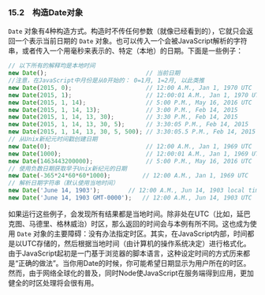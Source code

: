 ### 15.2　构造Date对象

`Date` 对象有4种构造方式。构造时不传任何参数（就像已经看到的），它就只会返回一个表示当前日期的 `Date` 对象。也可以传入一个会被JavaScript解析的字符串，或者传入一个用毫秒来表示的、特定（本地）的日期。下面是一些例子：

```javascript
// 以下所有的解释均是本地时间
new Date();                            // 当前日期
//注意，在JavaScript中月份是从0开始的： 0=1月, 1=2月, 以此类推
new Date(2015, 0);                     // 12:00 A.M., Jan 1, 1970 UTC
new Date(2015, 1);                     // 12:00:01 A.M., Jan 1, 1970 UTC
new Date(2015, 1, 14);                 // 5:00 P.M., May 16, 2016 UTC
new Date(2015, 1, 14, 13);             // 3:00 P.M., Feb 14, 2015
new Date(2015, 1, 14, 13, 30);         // 3:30 P.M., Feb 14, 2015
new Date(2015, 1, 14, 13, 30, 5);      // 3:30:05 P.M., Feb 14, 2015
new Date(2015, 1, 14, 13, 30, 5, 500); // 3:30:05.5 P.M., Feb 14, 2015
// 从Unix新纪元时间戳创建日期
new Date(0);                           // 12:00 A.M., Jan 1, 1969 UTC
new Date(1000);                        // 12:00:01 A.M., Jan 1, 1969 UTC
new Date(1463443200000);               // 5:00 P.M., May 16, 2016 UTC
// 使用负数日期获取早于Unix新纪元的日期
new Date(-365*24*60*60*1000);         // 12:00 A.M., Jan 1, 1969 UTC
// 解析日期字符串（默认使用当地时间）
new Date('June 14, 1903');        // 12:00 A.M., Jun 14, 1903 local time
new Date('June 14, 1903 GMT-0000');   // 12:00 A.M., Jun 14, 1903 UTC
```

如果运行这些例子，会发现所有结果都是当地时间。除非处在UTC（比如，延巴克图、马德里、格林威治）时区，那么返回的时间会与本例有所不同。这也成为使用 `Date` 对象的主要障碍：没有办法指定时区。其实，在JavaScript内部，时间都是以UTC存储的，然后根据当地时间（由计算机的操作系统决定）进行格式化。由于JavaScript起初是一门基于浏览器的脚本语言，这种设定时间的方式历来都是“正确的做法”。当你用Date的时候，你可能希望日期显示为用户所在的时区。然而，由于网络全球化的普及，同时Node使JavaScript在服务端得到应用，更加健全的时区处理将会很有用。

